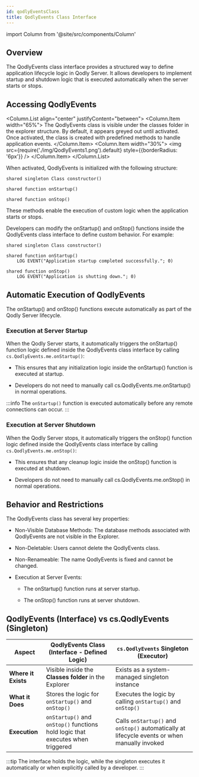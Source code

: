 ```yaml
---
id: qodlyEventsClass
title: QodlyEvents Class Interface
---
```


import Column from '@site/src/components/Column'

## Overview

The QodlyEvents class interface provides a structured way to define application lifecycle logic in Qodly Server. It allows developers to implement startup and shutdown logic that is executed automatically when the server starts or stops.

## Accessing QodlyEvents

<Column.List align="center" justifyContent="between">
    <Column.Item width="65%">
        The QodlyEvents class is visible under the classes folder in the explorer structure. By default, it appears greyed out until activated. Once activated, the class is created with predefined methods to handle application events.
    </Column.Item>
    <Column.Item width="30%">
        <img src={require('./img/QodlyEvents1.png').default} style={{borderRadius: '6px'}} />
    </Column.Item>
</Column.List>

When activated, QodlyEvents is initialized with the following structure:

```qs
shared singleton Class constructor()

shared function onStartup()

shared function onStop()
```

These methods enable the execution of custom logic when the application starts or stops. 


Developers can modify the onStartup() and onStop() functions inside the QodlyEvents class interface to define custom behavior. For example:

```qs
shared singleton Class constructor()

shared function onStartup()
	LOG EVENT("Application startup completed successfully."; 0)

shared function onStop()
	LOG EVENT("Application is shutting down."; 0)
```


## Automatic Execution of QodlyEvents

The onStartup() and onStop() functions execute automatically as part of the Qodly Server lifecycle.

### Execution at Server Startup

When the Qodly Server starts, it automatically triggers the onStartup() function logic defined inside the QodlyEvents class interface by calling `cs.QodlyEvents.me.onStartup()`:

- This ensures that any initialization logic inside the onStartup() function is executed at startup.

- Developers do not need to manually call cs.QodlyEvents.me.onStartup() in normal operations.

:::info
The `onStartup()` function is executed automatically before any remote connections can occur.
:::

### Execution at Server Shutdown

When the Qodly Server stops, it automatically triggers the onStop() function logic defined inside the QodlyEvents class interface by calling `cs.QodlyEvents.me.onStop()`:

- This ensures that any cleanup logic inside the onStop() function is executed at shutdown.

- Developers do not need to manually call cs.QodlyEvents.me.onStop() in normal operations.


## Behavior and Restrictions

The QodlyEvents class has several key properties:

- Non-Visible Database Methods: The database methods associated with QodlyEvents are not visible in the Explorer.

- Non-Deletable: Users cannot delete the QodlyEvents class.

- Non-Renameable: The name QodlyEvents is fixed and cannot be changed.

- Execution at Server Events:

    - The onStartup() function runs at server startup.

    - The onStop() function runs at server shutdown.

## QodlyEvents (Interface) vs cs.QodlyEvents (Singleton)

| **Aspect** | **QodlyEvents Class (Interface - Defined Logic)** | **`cs.QodlyEvents` Singleton (Executor)** |
|------------|-------------------------------------------------|-------------------------------------------|
| **Where it Exists** | Visible inside the **Classes folder** in the Explorer | Exists as a system-managed singleton instance |
| **What it Does** | Stores the logic for `onStartup()` and `onStop()` | Executes the logic by calling `onStartup()` and `onStop()` |
| **Execution** | `onStartup()` and `onStop()` functions hold logic that executes when triggered | Calls `onStartup()` and `onStop()` automatically at lifecycle events or when manually invoked |

:::tip
The interface holds the logic, while the singleton executes it automatically or when explicitly called by a developer.
:::